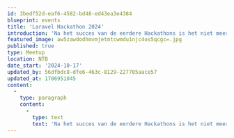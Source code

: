 ```yaml
---
id: 3bedf52d-eaf6-4582-bd48-ed43ea3e4384
blueprint: events
title: 'Laravel Hackathon 2024'
introduction: 'Na het succes van de eerdere Hackathons is het niet meer dan logisch dat er ook in 2024 een Laravel Hackathon wordt georganiseerd. Zet de datum alvast in je agenda. Meer informatie volgt.'
featured_image: aw5zawdodhmvmjetmtcwmdu1njc4os5qcgc=.jpg
published: true
type: Meetup
location: NTB
date_start: '2024-10-17'
updated_by: 56dfbdc8-dfe6-463c-8129-227705aace57
updated_at: 1706951045
content:
  -
    type: paragraph
    content:
      -
        type: text
        text: 'Na het succes van de eerdere Hackathons is het niet meer dan logisch dat er ook in 2024 een Laravel Hackathon wordt georganiseerd. Zet de datum alvast in je agenda. Meer informatie volgt.'
---
```

